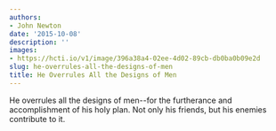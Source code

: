```yaml
---
authors:
- John Newton
date: '2015-10-08'
description: ''
images:
- https://hcti.io/v1/image/396a38a4-02ee-4d02-89cb-db0ba0b09e2d
slug: he-overrules-all-the-designs-of-men
title: He Overrules All the Designs of Men
---
```


He overrules all the designs of men--for the furtherance and accomplishment of his holy plan. Not only his friends, but his enemies contribute to it.